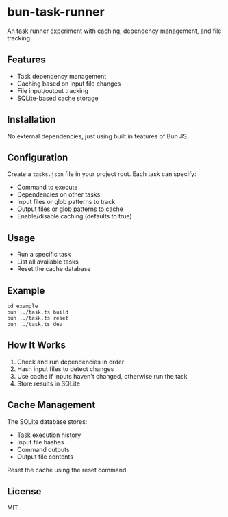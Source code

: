 # bun-task-runner

An task runner experiment with caching, dependency management, and file tracking.

## Features

- Task dependency management
- Caching based on input file changes
- File input/output tracking
- SQLite-based cache storage

## Installation

No external dependencies, just using built in features of Bun JS.

## Configuration

Create a `tasks.json` file in your project root. Each task can specify:

- Command to execute
- Dependencies on other tasks
- Input files or glob patterns to track
- Output files or glob patterns to cache
- Enable/disable caching (defaults to true)

## Usage

- Run a specific task
- List all available tasks
- Reset the cache database

## Example

```
cd example
bun ../task.ts build
bun ../task.ts reset
bun ../task.ts dev
```

## How It Works

1. Check and run dependencies in order
2. Hash input files to detect changes
3. Use cache if inputs haven't changed, otherwise run the task
4. Store results in SQLite

## Cache Management

The SQLite database stores:

- Task execution history
- Input file hashes
- Command outputs
- Output file contents

Reset the cache using the reset command.

## License

MIT
